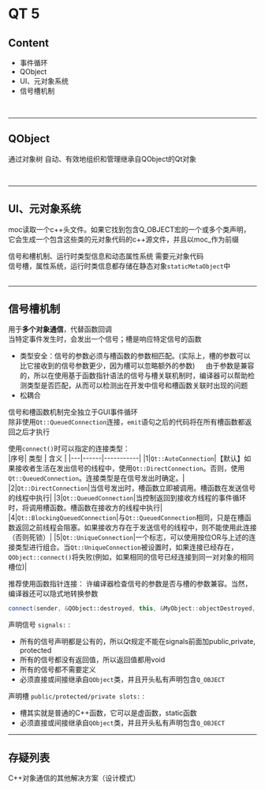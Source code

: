 # QT 5
## Content
- 事件循环
- QObject
- UI、元对象系统
- 信号槽机制

<br>

------
## QObject
通过对象树 自动、有效地组织和管理继承自QObject的Qt对象  

<br>

------
## UI、元对象系统
moc读取一个c++头文件。如果它找到包含Q_OBJECT宏的一个或多个类声明，它会生成一个包含这些类的元对象代码的c++源文件，并且以moc_作为前缀  

信号和槽机制、运行时类型信息和动态属性系统 需要元对象代码   
信号槽，属性系统，运行时类信息都存储在静态对象`staticMetaObject`中  
<br>

------
## 信号槽机制
用于<b>多个对象通信</b>，代替函数回调   
当特定事件发生时，会发出一个信号；槽是响应特定信号的函数  

- 类型安全：信号的参数必须与槽函数的参数相匹配。(实际上，槽的参数可以比它接收到的信号参数更少，因为槽可以忽略额外的参数) &emsp; 由于参数是兼容的，所以在使用基于函数指针语法的信号与槽关联机制时，编译器可以帮助检测类型是否匹配，从而可以检测出在开发中信号和槽函数关联时出现的问题  
- 松耦合

信号和槽函数机制完全独立于GUI事件循环  
除非使用`Qt::QueuedConnection`连接，`emit`语句之后的代码将在所有槽函数都返回之后才执行  

使用`connect()`时可以指定的连接类型：  
|序号| 类型 | 含义 |
|---|------|-----------|
|1|`Qt::AutoConnection`|【默认】如果接收者生活在发出信号的线程中，使用`Qt::DirectConnection`。否则，使用`Qt::QueuedConnection`。连接类型是在信号发出时确定。|
|2|`Qt::DirectConnection`|当信号发出时，槽函数立即被调用。槽函数在发送信号的线程中执行|
|3|`Qt::QueuedConnection`|当控制返回到接收方线程的事件循环时，将调用槽函数。槽函数在接收方的线程中执行|
|4|`Qt::BlockingQueuedConnection`|与`Qt::QueuedConnection`相同，只是在槽函数返回之前线程会阻塞。如果接收方存在于发送信号的线程中，则不能使用此连接（否则死锁）|
|5|`Qt::UniqueConnection`|一个标志，可以使用按位OR与上述的连接类型进行组合。当`Qt::UniqueConnection`被设置时，如果连接已经存在，`QObject::connect()`将失败(例如，如果相同的信号已经连接到同一对对象的相同槽位)|

推荐使用函数指针连接： 许编译器检查信号的参数是否与槽的参数兼容。当然，编译器还可以隐式地转换参数  
```c++
connect(sender, &QObject::destroyed, this, &MyObject::objectDestroyed, Qt::ConnectionType type = Qt::AutoConnection);
```

声明信号 `signals:` :
- 所有的信号声明都是公有的，所以Qt规定不能在signals前面加public,private, protected  
- 所有的信号都没有返回值，所以返回值都用void  
- 所有的信号都不需要定义
- 必须直接或间接继承自`QObject`类，并且开头私有声明包含`Q_OBJECT`

声明槽 `public/protected/private slots:` :
- 槽其实就是普通的C++函数，它可以是虚函数，static函数
- 必须直接或间接继承自`QObject`类，并且开头私有声明包含`Q_OBJECT`

------
## 存疑列表
C++对象通信的其他解决方案（设计模式）  